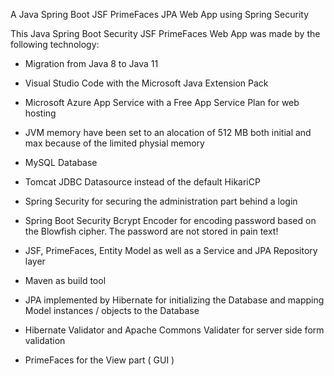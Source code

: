 
A Java Spring Boot JSF PrimeFaces JPA Web App using Spring Security

This Java Spring Boot Security JSF PrimeFaces Web App was made by the following technology: 

- Migration from Java 8 to Java 11
- Visual Studio Code with the Microsoft Java Extension Pack
- Microsoft Azure App Service with a Free App Service Plan for web hosting
- JVM memory have been set to an alocation of 512 MB both initial and max because of the limited physial memory
- MySQL Database
- Tomcat JDBC Datasource instead of the default HikariCP

- Spring Security for securing the administration part behind a login
- Spring Boot Security Bcrypt Encoder for encoding password based on the Blowfish cipher. The password are not stored in pain text!
- JSF, PrimeFaces, Entity Model as well as a Service and JPA Repository layer

- Maven as build tool
- JPA implemented by Hibernate for initializing the Database and mapping Model instances / objects to the Database
- Hibernate Validator and Apache Commons Validater for server side form validation

- PrimeFaces for the View part ( GUI )
